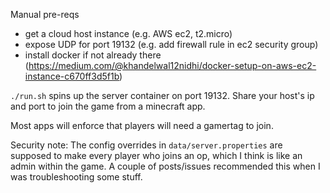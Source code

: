 Manual pre-reqs

- get a cloud host instance (e.g. AWS ec2, t2.micro)
- expose UDP for port 19132 (e.g. add firewall rule in ec2 security group)
- install docker if not already there (https://medium.com/@khandelwal12nidhi/docker-setup-on-aws-ec2-instance-c670ff3d5f1b)

`./run.sh` spins up the server container on port 19132.
Share your host's ip and port to join the game from a minecraft app.

Most apps will enforce that players will need a gamertag to join.  

Security note:
The config overrides in `data/server.properties` are supposed to make every player who joins an op, 
which I think is like an admin within the game.  A couple of posts/issues recommended this when I was
troubleshooting some stuff.
